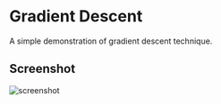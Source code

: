 # Gradient Descent
A simple demonstration of gradient descent technique.

## Screenshot
![screenshot](https://github.com/hsuanhauliu/coding-practice/blob/master/machine-learning/gradient-descent/screenshot.jpg "screenshot")
